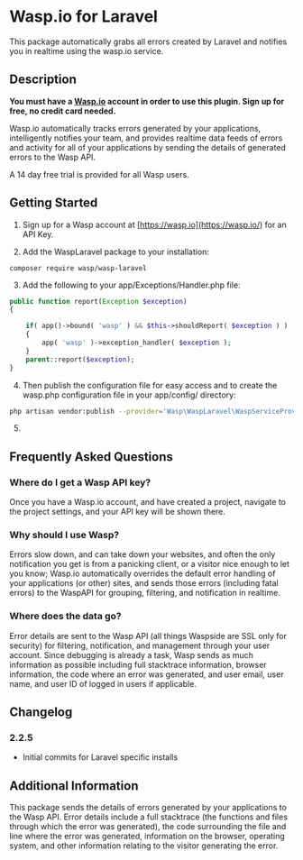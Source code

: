 Wasp.io for Laravel
==============
This package automatically grabs all errors created by Laravel and notifies you in realtime using the wasp.io service.


Description
-----------

**You must have a [Wasp.io](https://wasp.io/) account in order to use this plugin.  Sign up for free, no credit card needed.**

Wasp.io automatically tracks errors generated by your applications, intelligently notifies your team, and provides realtime data feeds of errors and activity for all of your applications by sending the details of generated errors to the Wasp API.

A 14 day free trial is provided for all Wasp users.

Getting Started
------------

1) Sign up for a Wasp account at [https://wasp.io](https://wasp.io/) for an API Key.

2) Add the WaspLaravel package to your installation:

```
composer require wasp/wasp-laravel
```

3) Add the following to your app/Exceptions/Handler.php file:

```php
public function report(Exception $exception)
{

    if( app()->bound( 'wasp' ) && $this->shouldReport( $exception ) )
    {
        app( 'wasp' )->exception_handler( $exception );
    }
    parent::report($exception);
}

```

4) Then publish the configuration file for easy access and to create the wasp.php configuration file in your app/config/ directory:

```bash 
php artisan vendor:publish --provider='Wasp\WaspLaravel\WaspServiceProvider'
```

5) 


Frequently Asked Questions
--------------------------

### Where do I get a Wasp API key?

Once you have a Wasp.io account, and have created a project, navigate to the project settings, and your API key will be shown there.

### Why should I use Wasp?

Errors slow down, and can take down your websites, and often the only notification you get is from a panicking client, or a visitor nice enough to let you know; Wasp.io automatically overrides the default error handling of your applications (or other) sites, and sends those errors (including fatal errors) to the WaspAPI for grouping, filtering, and notification in realtime.

### Where does the data go?

Error details are sent to the Wasp API (all things Waspside are SSL only for security) for filtering, notification, and management through your user account.  Since debugging is already a task, Wasp sends as much information as possible including full stacktrace information, browser information, the code where an error was generated, and user email, user name, and user ID of logged in users if applicable.


Changelog
---------

### 2.2.5
* Initial commits for Laravel specific installs


Additional Information
---------
This package sends the details of errors generated by your applications to the Wasp API.  Error details include a full stacktrace (the functions and files through which the error was generated), the code surrounding the file and line where the error was generated, information on the browser, operating system, and other information relating to the visitor generating the error.